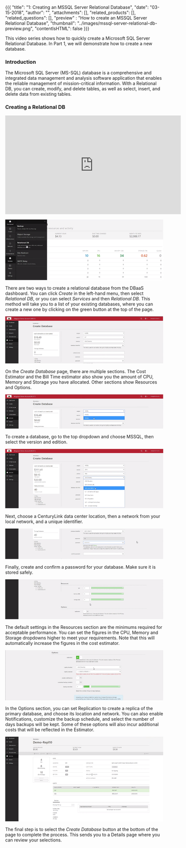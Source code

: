 {{{
  "title": "1: Creating an MSSQL Server Relational Database",
  "date": "03-15-2018",
  "author": "",
  "attachments": [],
  "related_products": [],
  "related_questions": [],
  "preview" : "How to create an MSSQL Server Relational Database",
  "thumbnail": "../images/mssql-server-relational-db-preview.png",
  "contentIsHTML": false
}}}

This video series shows how to quickly create a Microsoft SQL Server Relational Database. In Part 1, we will demonstrate how to create a new database.

### Introduction

The Microsoft SQL Server (MS-SQL) database is a comprehensive and integrated data management and analysis software application that enables the reliable management of mission-critical information. With a Relational DB, you can create, modify, and delete tables, as well as select, insert, and delete data from existing tables.

### Creating a Relational DB

<iframe width="560" height="315" src="https://player.vimeo.com/video/255618938" frameborder="0" allowfullscreen></iframe>

![RDBS Create Database](../images/rdbs/create1.png)

There are two ways to create a relational database from the DBaaS dashboard. You can click *Create* in the left-hand menu, then select *Relational DB*, or you can select *Services* and then *Relational DB*. This method will take you to a list of your existing databases, where you can create a new one by clicking on the green button at the top of the page.

![RDBS Create Database](../images/rdbs/create2.png)

On the *Create Database* page, there are multiple sections. The Cost Estimator and the Bill Time estimator also show you the amount of CPU, Memory and Storage you have allocated. Other sections show Resources and Options.

![RDBS Create Database](../images/rdbs/create3.png)

To create a database, go to the top dropdown and choose MSSQL, then select the version and edition.

![RDBS Create Database](../images/rdbs/create4.png)

Next, choose a CenturyLink data center location, then a network from your local network, and a unique identifier.

![RDBS Create Database](../images/rdbs/create5.png)

Finally, create and confirm a password for your database. Make sure it is stored safely.

![RDBS Create Database](../images/rdbs/create6.png)

The default settings in the Resources section are the minimums required for acceptable performance. You can set the figures in the CPU, Memory and Storage dropdowns higher to meet your requirements. Note that this will automatically increase the figures in the cost estimator.

![RDBS Create Database](../images/rdbs/create7.png)

In the Options section, you can set Replication to create a replica of the primary database, and choose its location and network. You can also enable Notifications, customize the backup schedule, and select the number of days backups will be kept. Some of these options will also incur additional costs that will be reflected in the Estimator.

![RDBS Create Database](../images/rdbs/create8.png)

The final step is to select the *Create Database* button at the bottom of the page to complete the process. This sends you to a Details page where you can review your selections.
